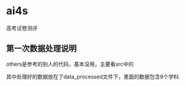 # ai4s

高考试卷测评

## 第一次数据处理说明

others是参考的别人的代码，基本没用，主要看src中的

其中处理好的数据放在了data_processed文件下，里面的数据包含9个学科
